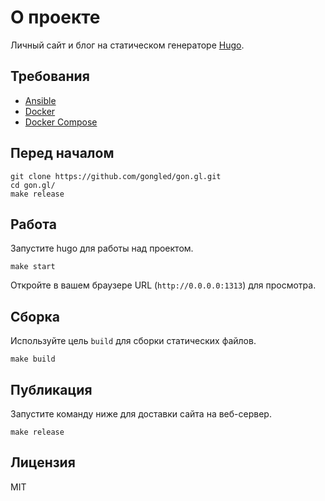 # О проекте

Личный сайт и блог на статическом генераторе [Hugo](https://gohugo.io).

## Требования

- [Ansible](https://ansible.com)
- [Docker](https://docker.com)
- [Docker Compose](https://docs.docker.com/compose/)

## Перед началом

```
git clone https://github.com/gongled/gon.gl.git
cd gon.gl/
make release
```

## Работа

Запустите hugo для работы над проектом.

```
make start
```

Откройте в вашем браузере URL (`http://0.0.0.0:1313`) для просмотра.

## Сборка

Используйте цель `build` для сборки статических файлов.

```
make build
```

## Публикация

Запустите команду ниже для доставки сайта на веб-сервер.

```
make release
```

## Лицензия

MIT

